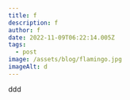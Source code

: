 ```yaml
---
title: f
description: f
author: f
date: 2022-11-09T06:22:14.005Z
tags:
  - post
image: /assets/blog/flamingo.jpg
imageAlt: d
---
```

d﻿dd